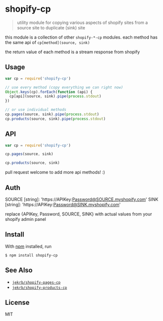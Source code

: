 # shopify-cp

> utility module for copying various aspects of shopify sites from a source site to duplicate (sink) site

this module is a collection of other `shopify-*-cp` modules.
each method has the same api of `cp[method](source, sink)` 

the return value of each method is a stream response from shopify

## Usage

```js
var cp = require('shopify-cp')

// use every method (copy everything we can right now)
Object.keys(cp).forEach(function (api) {
  cp[api](source, sink).pipe(process.stdout)
})

// or use individual methods
cp.pages(source, sink).pipe(process.stdout)
cp.products(source, sink).pipe(process.stdout)
```

## API

```js
var cp = require('shopify-cp')
```

```js
cp.pages(source, sink)
```

```js
cp.products(source, sink)
```

pull request welcome to add more api methods! :)

## Auth

SOURCE [string]: 'https://APIKey:Password@SOURCE.myshopify.com'
SINK [string]: 'https://APIKey:Password@SINK.myshopify.com'

replace {APIKey, Password, SOURCE, SINK} with actual values from your shopify admin panel

## Install

With [npm](https://npmjs.org/) installed, run

```
$ npm install shopify-cp
```

## See Also

- [`jekrb/shopify-pages-cp`](https://github.com/jekrb/shopify-pages-cp)
- [`jekrb/shopify-products-cp`](https://github.com/jekrb/shopify-products-cp)

## License

MIT

